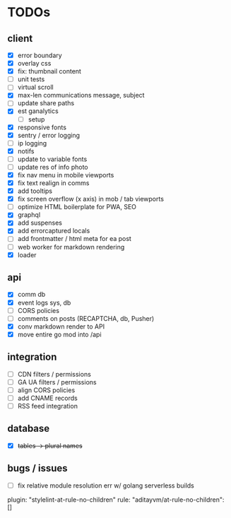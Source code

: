 # TODOs

## client

- [x] error boundary
- [x] overlay css
- [x] fix: thumbnail content
- [ ] unit tests
- [ ] virtual scroll
- [x] max-len communications message, subject
- [ ] update share paths
- [x] est ganalytics
  - [ ] setup
- [x] responsive fonts
- [x] sentry / error logging
- [ ] ip logging
- [x] notifs
- [ ] update to variable fonts
- [ ] update res of info photo
- [x] fix nav menu in mobile viewports
- [x] fix text realign in comms
- [x] add tooltips
- [x] fix screen overflow (x axis) in mob / tab viewports
- [ ] optimize HTML boilerplate for PWA, SEO
- [x] graphql
- [x] add suspenses
- [x] add errorcaptured locals
- [ ] add frontmatter / html meta for ea post
- [ ] web worker for markdown rendering
- [x] loader

## api

- [x] comm db
- [x] event logs sys, db
- [ ] CORS policies
- [ ] comments on posts (RECAPTCHA, db, Pusher)
- [x] conv markdown render to API
- [x] move entire go mod into /api

## integration

- [ ] CDN filters / permissions
- [ ] GA UA filters / permissions
- [ ] align CORS policies
- [ ] add CNAME records
- [ ] RSS feed integration

## database
- [x] ~~tables -> plural names~~

## bugs / issues

- [ ] fix relative module resolution err w/ golang serverless builds


plugin: "stylelint-at-rule-no-children"
rule: "aditayvm/at-rule-no-children": []
